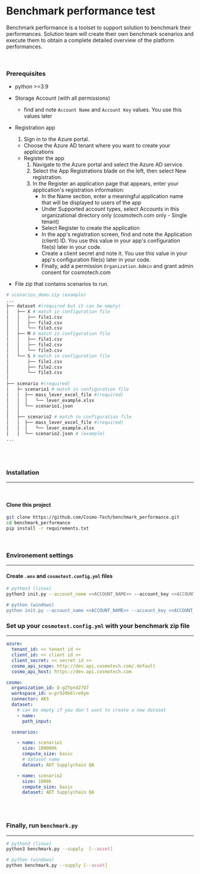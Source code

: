 # Benchmark performance test

Benchmark performance is a toolset to support solution to benchmark their performances.
Solution team will create their own benchmark scenarios and execute them to obtain a complete detailed overview of the platform performances.

</br>

### Prerequisites

- python >=3.9

- Storage Account (with all permissions)
  - find and note ```Account Name``` and ```Account Key``` values. You use this values later

- Registration app

  1. Sign in to the Azure portal.
  - Choose the Azure AD tenant where you want to create your applications
  - Register the app
    1. Navigate to the Azure portal and select the Azure AD service.
    2. Select the App Registrations blade on the left, then select New registration.
    3. In the Register an application page that appears, enter your application's registration information:
        * In the Name section, enter a meaningful application name that will be displayed to users of the app
        * Under Supported account types, select Accounts in this organizational directory only (cosmotech.com only - Single tenant)
        * Select Register to create the application
        * In the app's registration screen, find and note the Application (client) ID. You use this value in your app's configuration file(s) later in your code.
        * Create a client secret and note it. You use this value in your app's configuration file(s) later in your code.
        * Finally, add a permission ```Organization.Admin``` and grant admin consent for cosmotech.com
- File zip that contains scenarios to run.

```bash
# scenarios_demo.zip (example)
...
├── dataset #(required but it can be empty)
│   ├── X # match in configuration file
│   │   ├── file1.csv 
│   │   ├── file2.csv
│   │   └── file3.csv
│   ├── M # match in configuration file
│   │   ├── file1.csv
│   │   ├── file2.csv
│   │   └── file3.csv
│   └── S # match in configuration file
│       ├── file1.csv
│       ├── file2.csv
│       └── file3.csv
│
├── scenario #(required)
│   ├─ scenario1 # match in configuration file
│   │  ├── mass_lever_excel_file #(required)
│   │  │   └── lever_example.xlsx
│   │  └── scenario1.json
│   │
│   ├── scenario2 # match in configuration file
│   │  ├── mass_lever_excel_file #(required)
│   │  │   └── lever_example.xlsx
│   │  └── scenario2.json # (example)
...
```

</br>
</br>

### Installation
---
</br>

#### Clone this project

```bash
git clone https://github.com/Cosmo-Tech/benchmark_performance.git
cd benchmark_performance
pip install -r requirements.txt
```

</br>

### Environement settings
---

#### Create ```.env``` and ```cosmotest.config.yml``` files
```bash
# python3 (linux)
python3 init.py --account_name <<ACCOUNT_NAME>> --account_key <<ACCOUNT_KEY>>

# python (windows)
python init.py --account_name <<ACCOUNT_NAME>> --account_key <<ACCOUNT_KEY>>
```

### Set up your ```cosmotest.config.yml``` with your benchmark zip file
---

```yml
azure:
  tenant_id: << tenant id >>
  client_id: << client id >>
  client_secret: << secret id >>
  cosmo_api_scope: http://dev.api.cosmotech.com/.default
  cosmo_api_host: https://dev.api.cosmotech.com

cosmo:
  organization_id: O-gZYpnd27G7
  workspace_id: w-pr920k6lre0ym
  connector: AKS
  dataset: 
    # can be empty if you don't want to create a new dataset
    - name:
      path_input:

  scenarios:

    - name: scenario1
      size: 100000k
      compute_size: basic
      # dataset name
      dataset: ADT Supplychain QA

    - name: scenario2
      size: 1000k
      compute_size: basic
      dataset: ADT Supplychain QA 

```

</br>
</br>

### Finally, run ```benchmark.py```
---

```bash
# python3 (linux)
python3 benchmark.py --supply  [--asset]

# python (windows)
python benchmark.py --supply [--asset]
```